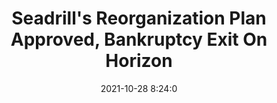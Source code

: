 ---
"title": "Seadrill's Reorganization Plan Approved, Bankruptcy Exit On Horizon"
"date": "2021-10-28 8:24:0"
"feed_name": "RIGZONE"
"feed_website": "http://www.rigzone.com/"
"feed_rss": "http://www.rigzone.com/news/rss/rigzone_latest.aspx"
"link": "https://www.rigzone.com/news/seadrills_reorganization_plan_approved_bankruptcy_exit_on_horizon-28-oct-2021-166840-article/?rss=true"
"source": "None"
"file": "_posts/2021-1-1-184d9f503d479a6e9e236eeb034c55eb8d5df553.md"
"accident": "0"
"drilling": "0"
"dead": "0"
"injured": "0"
"arrested": "0"
"place": "unknown place"
"where": "unknown site"
"causes": "unknown"
"place_uri": "unknown place"
---